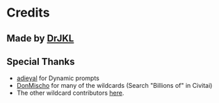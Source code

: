 # Credits

## Made by [DrJKL](https://drjkl.github.io)

## Special Thanks

- [adieyal](https://github.com/adieyal/) for Dynamic prompts
- [DonMischo](https://civitai.com/user/DonMischo/models) for many of the wildcards (Search "Billions of" in Civitai)
- The other wildcard contributors [here](https://github.com/adieyal/sd-dynamic-prompts/tree/main/collections).
